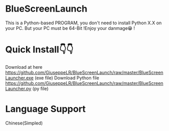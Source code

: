 # BlueScreenLaunch
This is a Python-based PROGRAM, you don't need to install Python X.X on your PC. But your PC must be 64-Bit !Enjoy your danmage😁 ! 
# Quick Install👇👇
Download at here https://github.com/GiuseppeLR/BlueScreenLaunch/raw/master/BlueScreenLauncher.exe (exe file)
Download Python file https://github.com/GiuseppeLR/BlueScreenLaunch/raw/master/BlueScreenLauncher.py (py file)
# Language Support
Chinese(Simpled)
